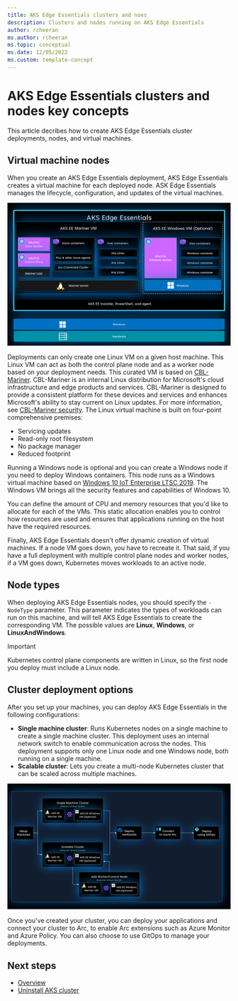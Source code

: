 ```yaml
---
title: AKS Edge Essentials clusters and noes
description: Clusters and nodes running on AKS Edge Essentials 
author: rcheeran
ms.author: rcheeran
ms.topic: conceptual
ms.date: 12/05/2022
ms.custom: template-concept
---
```


# AKS Edge Essentials clusters and nodes key concepts

This article decribes how to create AKS Edge Essentials cluster deployments, nodes, and virtual machines.

## Virtual machine nodes

When you create an AKS Edge Essentials deployment, AKS Edge Essentials creates a virtual machine for each deployed node. ASK Edge Essentials manages the lifecycle, configuration, and updates of the virtual machines. 

![Screenshot showing the the VMs in AKS Edge.](./media/aks-edge/aks-edge-vm.png)

Deployments can only create one Linux VM on a given host machine. This Linux VM can act as both the control plane node and as a worker node based on your deployment needs. This curated VM is based on [CBL-Mariner](https://github.com/microsoft/CBL-Mariner). CBL-Mariner is an internal Linux distribution for Microsoft's cloud infrastructure and edge products and services. CBL-Mariner is designed to provide a consistent platform for these devices and services and enhances Microsoft's ability to stay current on Linux updates. For more information, see [CBL-Mariner security](https://github.com/microsoft/CBL-Mariner/blob/2.0/SECURITY.md). The Linux virtual machine is built on four-point comprehensive premises:

- Servicing updates
- Read-only root filesystem
- No package manager
- Reduced footprint

Running a Windows node is optional and you can create a Windows node if you need to deploy Windows containers. This node runs as a Windows virtual machine based on [Windows 10 IoT Enterprise LTSC 2019](/lifecycle/products/windows-10-iot-enterprise-ltsc-2019). The Windows VM brings all the security features and capabilities of Windows 10. 

You can define the amount of CPU and memory resources that you'd like to allocate for each of the VMs. This static allocation enables you to control how resources are used and ensures that applications running on the host have the required resources.

Finally, AKS Edge Essentials doesn't offer dynamic creation of virtual machines. If a node VM goes down, you have to recreate it. That said, if you have a full deployment with multiple control plane nodes and worker nodes, if a VM goes down, Kubernetes moves workloads to an active node.

## Node types

When deploying AKS Edge Essentials nodes, you should specify the `-NodeType` parameter. This parameter indicates the types of workloads can run on this machine, and will tell AKS Edge Essentials to create the corresponding VM. The possible values are **Linux**, **Windows**, or **LinuxAndWindows**.

> [!IMPORTANT]
> Kubernetes control plane components are written in Linux, so the first node you deploy must include a Linux node.

## Cluster deployment options

After you set up your machines, you can deploy AKS Edge Essentials in the following configurations:

- **Single machine cluster**: Runs Kubernetes nodes on a single machine to create a single machine cluster. This deployment uses an internal network switch to enable communication across the nodes. This deployment supports only one Linux node and one Windows node, both running on a single machine.
- **Scalable cluster**: Lets you create a multi-node Kubernetes cluster that can be scaled across multiple machines.

![Diagram showing AKS Edge Essentials deployment scenarios.](./media/aks-edge/aks-edge-deployment-options.jpg)
  
Once you've created your cluster, you can deploy your applications and connect your cluster to Arc, to enable Arc extensions such as Azure Monitor and Azure Policy. You can also choose to use GitOps to manage your deployments.

## Next steps

- [Overview](aks-edge-overview.md)
- [Uninstall AKS cluster](aks-edge-howto-uninstall.md)
